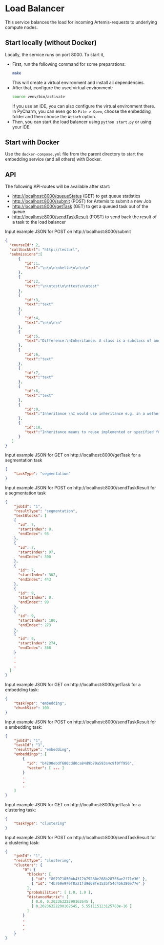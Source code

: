 # Load Balancer

This service balances the load for incoming Artemis-requests to underlying compute nodes.

## Start locally (without Docker)
Locally, the service runs on port 8000. To start it, 

- First, run the following command for some preparations:
   ```bash
   make
    ```
  This will create a virtual environment and install all dependencies.
- After that, configure the used virtual environment:
    ```bash
    source venv/bin/activate
    ```
  If you use an IDE, you can also configure the virtual environment there.
  In PyCharm, you can even go to `File > Open`, choose the embedding folder
  and then choose the `Attach` option.
- Then, you can start the load balancer using `python start.py` or using your IDE.


## Start with Docker
Use the `docker-compose.yml` file from the parent directory
to start the embedding service (and all others) with Docker.

## API
The following API-routes will be available after start:

-   [http://localhost:8000/queueStatus](http://localhost:8000/queueStatus) (GET) to get queue statistics
-   [http://localhost:8000/submit](http://localhost:8000/submit) (POST) for Artemis to submit a new Job
-   [http://localhost:8000/getTask](http://localhost:8000/getTask) (GET) to get a queued task out of the queue
-   [http://localhost:8000/sendTaskResult](http://localhost:8000/sendTaskResult) (POST) to send back the result of a task to the load balancer

Input example JSON for POST on http://localhost:8000/submit

```json
{
  "courseId": 2,
  "callbackUrl": "http://testurl",
  "submissions":[
      {
         "id":1,
         "text":"\n\n\n\nhello\n\n\n\n"
      },
      {
         "id":2,
         "text":"\n\ntest\n\nttest\n\ntest"
      },
      {
         "id":3,
         "text":"text"
      },
      {
         "id":4,
         "text":"\n\n\n\n"
      },
      {
         "id":5,
         "text":"Difference:\nInheritance: A class is a subclass of another class. Thats means you can use methods from the upper class, if these methods are public or protected. The supclass then inherits them and you can use these methods in the subclass. In pgdp we had a list called DocumentCollection. Then we implemented a new collection called LinkedDocumentCollection, which worked like a DocumentCollection but with linked documents. Adding, deleting doucments, for example, worked like in DocumentsCollection, therefore it was really convenient to inherit these methods. (1)\n\nDelegation: A class delegates methods to another class, where they has been implemented already. In the \"Proxy Pattern\" exercise, for instance, we used the methods open() and close() from NetworkConnection to implement same methods in ConnectionInterface. (2)\n\nAdvantages/Disadvantages:\nInheritance:\nAdvantage: As I've already mentioned, it's really convenient and intuitive to use. Adding new features, for example, to the subclass is very easy because you may use methods from the upper class or you don't need to implements specific methods because you've implemented them already.\n\nDisadvantage: Changes in parent class can influence the subclass if the subclass uses parant class methods/attributes. That leads to more work to enhance/maintain a program. In case of using methods from the upper class to implements new methods, it forces you to allow these methods in the subclass although they are unwanted there.\n\nDelegation: \nAdvantage: It's also very convenient in case of adding new methods by using methods from other objects. Same example as (2). You can also replace the reference object with other objects, if they the new object has same methods.\n\nDisadvantage: Objects needs to be initialized which leads to inefficiency.\n\n(1) is a perfect example for inheritance, because a LinkedDocumentCollection is a DocumentCollection, but with more features.\nIn contrast if i have a car class that has a method called engine() and inherite a class called plane only to to use the method engine() than it would be better to use delegation. A plane is not a car!"
      },
      {
         "id":6,
         "text":"text"
      },
      {
         "id":7,
         "text":"text"
      },
      {
         "id":8,
         "text":"text"
      },
      {
         "id":9,
         "text":"Inheritance \nI would use inheritance e.g. in a wether application and implement a view with the main key data.\nBut as there are different users e.g. a farmer and a pilot I would write a subclass which for the farmer gives him some extra special information he needs in order to make a decision when to start harvesting.\n\nAdvantages: \neasy to make it more specific, e.g. sell it to different customers with few changes and don't have to rewrite everything. \n\nDisadvantages:\nif I change the superclass, it would effect the subclasses and there would be need for change.\n\n\nDelegation:\nI would use delegation for example a existing calculator which has only a + function but no - function. \nTherefore I would use for my custom subtraction function an already existing operation (+ function). \n\nAdvantages: \nits flexible - you can replace it at runtime. vs inheritance at compile time\nDisadvantages: \nnot highly efficient, because objects are getting encapsulated."
      },
      {
         "id":10,
         "text":"Inheritance means to reuse implemented or specified functionality of the super class in the subclass. An example where inheritance is useful is when you want to implement different types of cars. The class Car would be the superclass, as all cars share common attributes like color, size, number of seats, etc. and common methods like drive() or steer(). All subclasses (e.g. FastCar, SlowCar, etc.) inherit all common attributes and methods, but can overwrite these if the specification is slightly different. For example a fast car can accelerate faster and has a higher maximum speed than a slow car. Also additional attributes or methods can be added. \nDelegation means to catch an operation and delegate it to another object and use the already implemented functionality by invoking a method in another object. This can be useful if you have different access rights in an application. When the client calls a method on the receiver, the receiver can check if the user invoking the method has the right to do so. If yes, the receiver delegates the method call to the delegate, which will execute the request. \n\nAdvantages of inheritance are, that the concept is supported by many programming languages, rather easy to use and you can easily add additional functionality. Possible disadvantages are, that all methods of the super class are inherited, but not all of them should be offered.\nAn advantage of delegation is the high flexibility, as objects can be replaced by run time. On the other hand it is inefficient as more objects have to be created during runtime.\n\nBut obviously it depends on the use case end the specific requirements which concept fits best.\n\nInheritance means that a super class defines a generalized interface or functionality, that all it's sub classes implement/provide. Delegation means that one object calls methods of another object.\n\nInheritance is a core principle of all object oriented programming languages. It offers a great way to generalize or specialize objects. It is easy to understand and use. The extensibility is very high, because it is easy to simply add different subclasses, without changing other objects. However it also very rigid, as all inheritance relationships need to be known at compile time.\n\nDelegation does not have this problem. The delegates can even change during runtime, but this advantage comes at the cost of performance.\n\nExamples:\nWhen designing UI elements, i would use inheritance to create different, specialized elements. For example, a slider and a button share many properties and functionalities (size, position, can be displayed, ?). This can be achieved, by creating the super class UIElement, that implements all these functionalities, and then creating slider and button as subclasses of UIElement. However, the actual function of the elements in the system should not be implemented this way. A button can be used for many different tasks, so it should not contain the corresponding behavior. Instead, when pressed, the button should delegate the task to another object."
      }
   ]
}
```

Input example JSON for GET on http://localhost:8000/getTask for a segmentation task

```json
{
    "taskType": "segmentation"
}
```

Input example JSON for POST on http://localhost:8000/sendTaskResult for a segmentation task

```json
{
    "jobId": "1",
    "resultType": "segmentation",
    "textBlocks": [
    {
      "id": 7,
      "startIndex": 0,
      "endIndex": 95
    },
    {
      "id": 7,
      "startIndex": 97,
      "endIndex": 300
    },
    {
      "id": 7,
      "startIndex": 302,
      "endIndex": 443
    },
    {
      "id": 9,
      "startIndex": 0,
      "endIndex": 99
    },
    {
      "id": 9,
      "startIndex": 100,
      "endIndex": 273
    },
    {
      "id": 9,
      "startIndex": 274,
      "endIndex": 368
    }
	.
	.
	.
  ]
}
```

Input example JSON for GET on http://localhost:8000/getTask for a embedding task:

```json
{
    "taskType": "embedding",
    "chunkSize": 100
}
```

Input example JSON for POST on http://localhost:8000/sendTaskResult for a embedding task:

```json
{
    "jobId": "1",
    "taskId": "1",
    "resultType": "embedding",
    "embeddings": [
	    {
	      "id": "b4290ebdf680cdd0ca84d9b79a593a4c9f0ff956",
	      "vector": [ ... ]
	    }
	    .
	    .
	    .
    ]
}
```

Input example JSON for GET on http://localhost:8000/getTask for a clustering task:

```json
{
    "taskType": "clustering"
}
```

Input example JSON for POST on http://localhost:8000/sendTaskResult for a clustering task:

```json
{
    "jobId": "1",
    "resultType": "clustering",
    "clusters": {
	    "0": {
	      "blocks": [
	        { "id": "807971050bb4312b79280e268b28756ae2f71e36" },
	        { "id": "4b769e97ef8a21fd9d68fe152bf54d456380e77e" }
	      ],
	      "probabilities": [ 1.0, 1.0 ],
	      "distanceMatrix": [
	        [ 0.0, 0.20236322290162645 ],
	        [ 0.20236322290162645, 5.551115123125783e-16 ]
	      ]
	    }
	    .
	    .
	    .
    }
}
```
